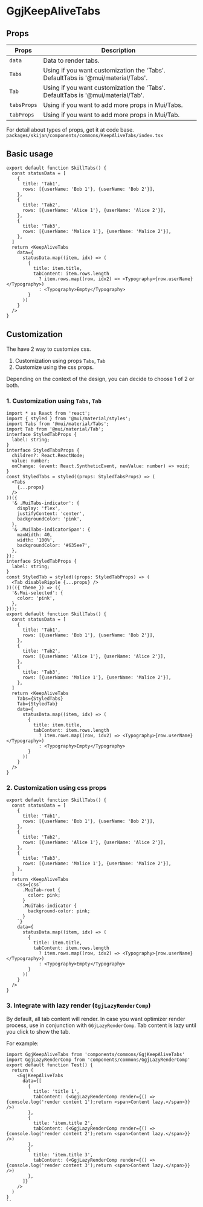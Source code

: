 # GgjKeepAliveTabs
## Props
| Props  | Description                                                                       |
|--------|-----------------------------------------------------------------------------------|
| `data` | Data to render tabs.                                                              |
| `Tabs` | Using if you want customization the 'Tabs'. DefaultTabs is '@mui/material/Tabs'.  |
| `Tab`  | Using if you want customization the 'Tabs'. DefaultTabs is '@mui/material/Tab'.   |
| `tabsProps`  | Using if you want to add more props in Mui/Tabs. |
| `tabProps`  | Using if you want to add more props in Mui/Tab. |
For detail about types of props, get it at code base. `packages/skijan/components/commons/KeepAliveTabs/index.tsx`
## Basic usage
```
export default function SkillTabs() {
  const statusData = [
    {
      title: 'Tab1',
      rows: [{userName: 'Bob 1'}, {userName: 'Bob 2'}],
    },
    {
      title: 'Tab2',
      rows: [{userName: 'Alice 1'}, {userName: 'Alice 2'}],
    },
    {
      title: 'Tab3',
      rows: [{userName: 'Malice 1'}, {userName: 'Malice 2'}],
    },
  ]
  return <KeepAliveTabs
    data={
      statusData.map((item, idx) => (
        {
          title: item.title,
          tabContent: item.rows.length
            ? item.rows.map((row, idx2) => <Typography>{row.userName}</Typography>)
            : <Typography>Empty</Typography>
        }
      ))
    }
  />
}
```
## Customization
The have 2 way to customize css. 
1. Customization using props `Tabs`, `Tab`
2. Customize using the css props.

Depending on the context of the design, you can decide to choose 1 of 2 or both.
### 1. Customization using `Tabs`, `Tab`
```
import * as React from 'react';
import { styled } from '@mui/material/styles';
import Tabs from '@mui/material/Tabs';
import Tab from '@mui/material/Tab';
interface StyledTabProps {
  label: string;
}
interface StyledTabsProps {
  children?: React.ReactNode;
  value: number;
  onChange: (event: React.SyntheticEvent, newValue: number) => void;
}
const StyledTabs = styled((props: StyledTabsProps) => (
  <Tabs
    {...props}
  />
))({
  '& .MuiTabs-indicator': {
    display: 'flex',
    justifyContent: 'center',
    backgroundColor: 'pink',
  },
  '& .MuiTabs-indicatorSpan': {
    maxWidth: 40,
    width: '100%',
    backgroundColor: '#635ee7',
  },
});
interface StyledTabProps {
  label: string;
}
const StyledTab = styled((props: StyledTabProps) => (
  <Tab disableRipple {...props} />
))(({ theme }) => ({
  '&.Mui-selected': {
    color: 'pink',
  },
}));
export default function SkillTabs() {
  const statusData = [
    {
      title: 'Tab1',
      rows: [{userName: 'Bob 1'}, {userName: 'Bob 2'}],
    },
    {
      title: 'Tab2',
      rows: [{userName: 'Alice 1'}, {userName: 'Alice 2'}],
    },
    {
      title: 'Tab3',
      rows: [{userName: 'Malice 1'}, {userName: 'Malice 2'}],
    },
  ]
  return <KeepAliveTabs
    Tabs={StyledTabs}
    Tab={StyledTab}
    data={
      statusData.map((item, idx) => (
        {
          title: item.title,
          tabContent: item.rows.length
            ? item.rows.map((row, idx2) => <Typography>{row.userName}</Typography>)
            : <Typography>Empty</Typography>
        }
      ))
    }
  />
}
```
### 2. Customization using css props
```
export default function SkillTabs() {
  const statusData = [
    {
      title: 'Tab1',
      rows: [{userName: 'Bob 1'}, {userName: 'Bob 2'}],
    },
    {
      title: 'Tab2',
      rows: [{userName: 'Alice 1'}, {userName: 'Alice 2'}],
    },
    {
      title: 'Tab3',
      rows: [{userName: 'Malice 1'}, {userName: 'Malice 2'}],
    },
  ]
  return <KeepAliveTabs
    css={css`
      .MuiTab-root {
        color: pink;
      }
      .MuiTabs-indicator {
        background-color: pink;
      }
    `}
    data={
      statusData.map((item, idx) => (
        {
          title: item.title,
          tabContent: item.rows.length
            ? item.rows.map((row, idx2) => <Typography>{row.userName}</Typography>)
            : <Typography>Empty</Typography>
        }
      ))
    }
  />
}
```
### 3. Integrate with lazy render (`GgjLazyRenderComp`)
By default, all tab content will render.
In case you want optimizer render process, use in conjunction with `GGjLazyRenderComp`.
Tab content is lazy until you click to show the tab.

For example:

```tsx
import GgjKeepAliveTabs from 'components/commons/GgjKeepAliveTabs'
import GgjLazyRenderComp from 'components/commons/GgjLazyRenderComp'
export default function Test() {
  return (
    <GgjKeepAliveTabs
      data={[
        {
          title: 'title 1',
          tabContent: (<GgjLazyRenderComp render={() => {console.log('render content 1');return <span>Content lazy.</span>}} />)
        },
        {
          title: 'item.title 2',
          tabContent: (<GgjLazyRenderComp render={() => {console.log('render content 2');return <span>Content lazy.</span>}} />)
        },
        {
          title: 'item.title 3',
          tabContent: (<GgjLazyRenderComp render={() => {console.log('render content 3');return <span>Content lazy.</span>}} />)
        },
      ]}
    />
  )
}
``
